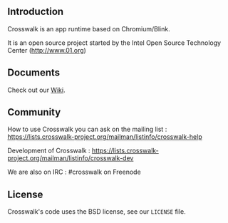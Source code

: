 ## Introduction
Crosswalk is an app runtime based on Chromium/Blink.

It is an open source project started by the Intel Open Source Technology Center
(http://www.01.org)

## Documents

Check out our [Wiki](http://crosswalk-project.org/#wiki).

## Community

How to use Crosswalk you can ask on the mailing list : https://lists.crosswalk-project.org/mailman/listinfo/crosswalk-help

Development of Crosswalk : https://lists.crosswalk-project.org/mailman/listinfo/crosswalk-dev

We are also on IRC : #crosswalk on Freenode

## License

Crosswalk's code uses the BSD license, see our `LICENSE` file.

